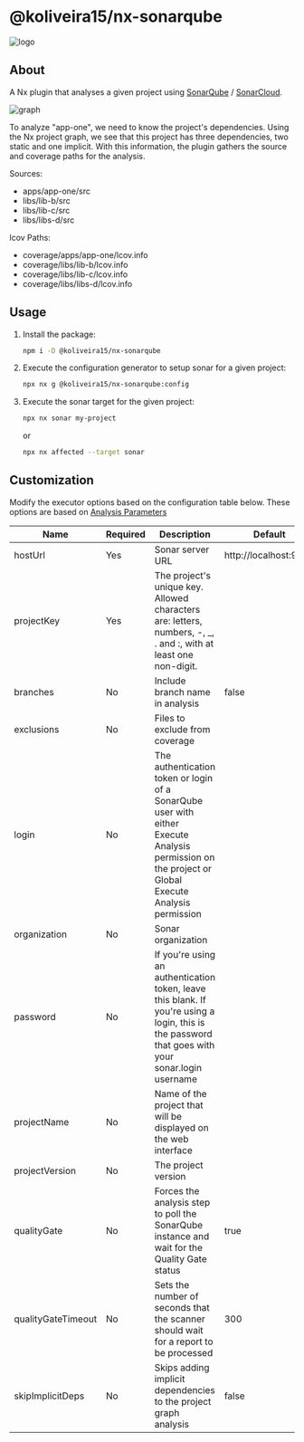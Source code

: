 # @koliveira15/nx-sonarqube

![logo](https://i.ibb.co/R0bzqtP/nx-sonarqube.png)

## About

A Nx plugin that analyses a given project using [SonarQube](https://www.sonarqube.org)
/ [SonarCloud](https://sonarcloud.io).

![graph](https://i.ibb.co/qYb9vXk/graph.png)

To analyze "app-one", we need to know the project's dependencies. Using the Nx project graph,
we see that this project has three dependencies, two static and one implicit. With this information,
the plugin gathers the source and coverage paths for the analysis.

Sources:

- apps/app-one/src
- libs/lib-b/src
- libs/lib-c/src
- libs/libs-d/src

lcov Paths:

- coverage/apps/app-one/lcov.info
- coverage/libs/lib-b/lcov.info
- coverage/libs/lib-c/lcov.info
- coverage/libs/libs-d/lcov.info

## Usage

1. Install the package:
   ```bash
   npm i -D @koliveira15/nx-sonarqube
   ```
2. Execute the configuration generator to setup sonar for a given project:
   ```bash
   npx nx g @koliveira15/nx-sonarqube:config
   ```
3. Execute the sonar target for the given project:
   ```bash
   npx nx sonar my-project
   ```
   
   or
   
   ```bash
   npx nx affected --target sonar
   ```

## Customization

Modify the executor options based on the configuration table below. These options are based on [Analysis Parameters](https://docs.sonarqube.org/latest/analysis/analysis-parameters/)

| Name               | Required | Description                                                                                                                                        | Default               |
| ------------------ | -------- | -------------------------------------------------------------------------------------------------------------------------------------------------- | --------------------- |
| hostUrl            | Yes      | Sonar server URL                                                                                                                                   | http://localhost:9000 |
| projectKey         | Yes      | The project's unique key. Allowed characters are: letters, numbers, -, \_, . and :, with at least one non-digit.                                   |                       |
| branches           | No       | Include branch name in analysis                                                                                                                    | false                 |
| exclusions         | No       | Files to exclude from coverage                                                                                                                     |                       |
| login              | No       | The authentication token or login of a SonarQube user with either Execute Analysis permission on the project or Global Execute Analysis permission |                       |
| organization       | No       | Sonar organization                                                                                                                                 |                       |
| password           | No       | If you're using an authentication token, leave this blank. If you're using a login, this is the password that goes with your sonar.login username  |                       |
| projectName        | No       | Name of the project that will be displayed on the web interface                                                                                    |                       |
| projectVersion     | No       | The project version                                                                                                                                |                       |
| qualityGate        | No       | Forces the analysis step to poll the SonarQube instance and wait for the Quality Gate status                                                       | true                  |
| qualityGateTimeout | No       | Sets the number of seconds that the scanner should wait for a report to be processed                                                               | 300                   |
| skipImplicitDeps   | No       | Skips adding implicit dependencies to the project graph analysis                                                                                   | false                 |
